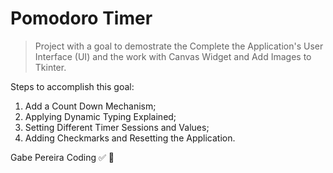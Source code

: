 # Pomodoro Timer

> Project with a goal to demostrate the Complete the Application's User Interface (UI) and the work with Canvas Widget and Add Images to Tkinter.


Steps to accomplish this goal:

1. Add a Count Down Mechanism;
2. Applying Dynamic Typing Explained;
3. Setting Different Timer Sessions and Values;
4. Adding Checkmarks and Resetting the Application.


Gabe Pereira Coding :white_check_mark:
:snake:


